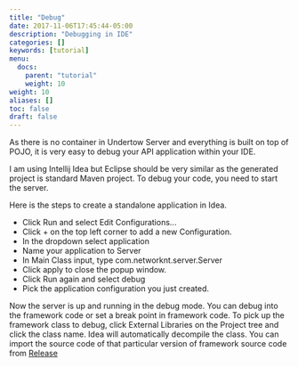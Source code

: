 ```yaml
---
title: "Debug"
date: 2017-11-06T17:45:44-05:00
description: "Debugging in IDE"
categories: []
keywords: [tutorial]
menu:
  docs:
    parent: "tutorial"
    weight: 10
weight: 10
aliases: []
toc: false
draft: false
---
```


As there is no container in Undertow Server and everything is built on top of POJO, it
is very easy to debug your API application within your IDE.

I am using Intellij Idea but Eclipse should be very similar as the generated project is
standard Maven project. To debug your code, you need to start the server.

Here is the steps to create a standalone application in Idea.

* Click Run and select Edit Configurations...
* Click + on the top left corner to add a new Configuration.
* In the dropdown select application
* Name your application to Server
* In Main Class input, type com.networknt.server.Server
* Click apply to close the popup window.
* Click Run again and select debug
* Pick the application configuration you just created.

Now the server is up and running in the debug mode. You can debug into the framework
code or set a break point in framework code. To pick up the framework class to debug, 
click External Libraries on the Project tree and click the class name. Idea will
automatically decompile the class. You can import the source code of that particular
version of framework source code from [Release](https://github.com/networknt/light-4j/releases)

